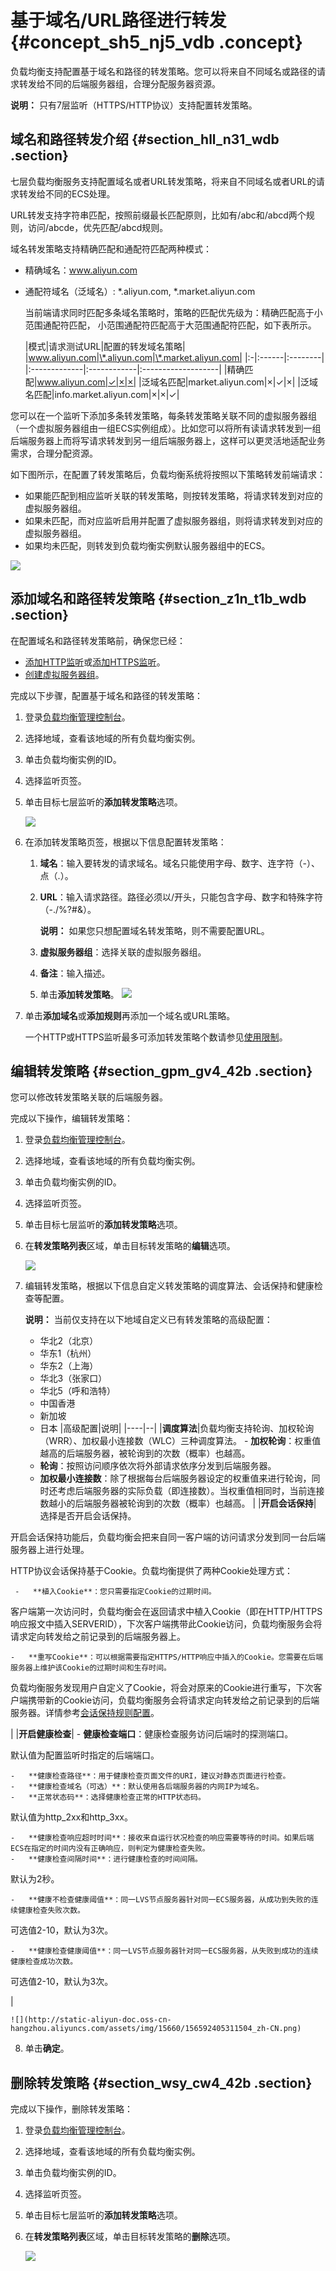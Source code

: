 # 基于域名/URL路径进行转发 {#concept_sh5_nj5_vdb .concept}

负载均衡支持配置基于域名和路径的转发策略。您可以将来自不同域名或路径的请求转发给不同的后端服务器组，合理分配服务器资源。

**说明：** 只有7层监听（HTTPS/HTTP协议）支持配置转发策略。

## 域名和路径转发介绍 {#section_hll_n31_wdb .section}

七层负载均衡服务支持配置域名或者URL转发策略，将来自不同域名或者URL的请求转发给不同的ECS处理。

URL转发支持字符串匹配，按照前缀最长匹配原则，比如有/abc和/abcd两个规则，访问/abcde，优先匹配/abcd规则。

域名转发策略支持精确匹配和通配符匹配两种模式：

-   精确域名：www.aliyun.com
-   通配符域名（泛域名）: \*.aliyun.com, \*.market.aliyun.com

    当前端请求同时匹配多条域名策略时，策略的匹配优先级为：精确匹配高于小范围通配符匹配， 小范围通配符匹配高于大范围通配符匹配，如下表所示。

    |模式|请求测试URL|配置的转发域名策略|
|www.aliyun.com|\*.aliyun.com|\*.market.aliyun.com|
    |:-|:------|:--------|
    |:-------------|:------------|:-------------------|
    |精确匹配|www.aliyun.com|✓|×|×|
    |泛域名匹配|market.aliyun.com|×|✓|×|
    |泛域名匹配|info.market.aliyun.com|×|×|✓|


您可以在一个监听下添加多条转发策略，每条转发策略关联不同的虚拟服务器组（一个虚拟服务器组由一组ECS实例组成）。比如您可以将所有读请求转发到一组后端服务器上而将写请求转发到另一组后端服务器上，这样可以更灵活地适配业务需求，合理分配资源。

如下图所示，在配置了转发策略后，负载均衡系统将按照以下策略转发前端请求：

-   如果能匹配到相应监听关联的转发策略，则按转发策略，将请求转发到对应的虚拟服务器组。
-   如果未匹配，而对应监听启用并配置了虚拟服务器组，则将请求转发到对应的虚拟服务器组。
-   如果均未匹配，则转发到负载均衡实例默认服务器组中的ECS。

![](http://static-aliyun-doc.oss-cn-hangzhou.aliyuncs.com/assets/img/4135/15659240532798_zh-CN.png)

## 添加域名和路径转发策略 {#section_z1n_t1b_wdb .section}

在配置域名和路径转发策略前，确保您已经：

-   [添加HTTP监听](../intl.zh-CN/监听/添加HTTP监听.md#)或[添加HTTPS监听](../intl.zh-CN/监听/添加HTTPS监听.md#)。
-   [创建虚拟服务器组](intl.zh-CN/历史文档/用户指南（旧版控制台）/后端服务器/创建虚拟服务器组.md#)。

完成以下步骤，配置基于域名和路径的转发策略：

1.  登录[负载均衡管理控制台](https://slb.console.aliyun.com/slb)。
2.  选择地域，查看该地域的所有负载均衡实例。
3.  单击负载均衡实例的ID。
4.  选择监听页签。
5.  单击目标七层监听的**添加转发策略**选项。

    ![](http://static-aliyun-doc.oss-cn-hangzhou.aliyuncs.com/assets/img/15660/15659240537453_zh-CN.png)

6.  在添加转发策略页签，根据以下信息配置转发策略：

    1.  **域名**：输入要转发的请求域名。域名只能使用字母、数字、连字符（-）、点（.）。
    2.  **URL**：输入请求路径。路径必须以/开头，只能包含字母、数字和特殊字符（-./%?\#&）。

        **说明：** 如果您只想配置域名转发策略，则不需要配置URL。

    3.  **虚拟服务器组**：选择关联的虚拟服务器组。
    4.  **备注**：输入描述。
    5.  单击**添加转发策略**。
    ![](http://static-aliyun-doc.oss-cn-hangzhou.aliyuncs.com/assets/img/15660/156592405349834_zh-CN.png)

7.  单击**添加域名**或**添加规则**再添加一个域名或URL策略。

    一个HTTP或HTTPS监听最多可添加转发策略个数请参见[使用限制](../intl.zh-CN/产品限制/使用限制.md#)。


## 编辑转发策略 {#section_gpm_gv4_42b .section}

您可以修改转发策略关联的后端服务器。

完成以下操作，编辑转发策略：

1.  登录[负载均衡管理控制台](https://slb.console.aliyun.com/slb)。
2.  选择地域，查看该地域的所有负载均衡实例。
3.  单击负载均衡实例的ID。
4.  选择监听页签。
5.  单击目标七层监听的**添加转发策略**选项。
6.  在**转发策略列表**区域，单击目标转发策略的**编辑**选项。

    ![](http://static-aliyun-doc.oss-cn-hangzhou.aliyuncs.com/assets/img/15660/156592405349835_zh-CN.png)

7.  编辑转发策略，根据以下信息自定义转发策略的调度算法、会话保持和健康检查等配置。

    **说明：** 当前仅支持在以下地域自定义已有转发策略的高级配置：

    -   华北2（北京）
    -   华东1（杭州）
    -   华东2（上海）
    -   华北3（张家口）
    -   华北5（呼和浩特）
    -   中国香港
    -   新加坡
    -   日本
    |高级配置|说明|
    |----|--|
    |**调度算法**|负载均衡支持轮询、加权轮询（WRR）、加权最小连接数（WLC）三种调度算法。     -   **加权轮询**：权重值越高的后端服务器，被轮询到的次数（概率）也越高。
    -   **轮询**：按照访问顺序依次将外部请求依序分发到后端服务器。
    -   **加权最小连接数**：除了根据每台后端服务器设定的权重值来进行轮询，同时还考虑后端服务器的实际负载（即连接数）。当权重值相同时，当前连接数越小的后端服务器被轮询到的次数（概率）也越高。
 |
    |**开启会话保持**| 选择是否开启会话保持。

 开启会话保持功能后，负载均衡会把来自同一客户端的访问请求分发到同一台后端服务器上进行处理。

 HTTP协议会话保持基于Cookie。负载均衡提供了两种Cookie处理方式：

     -   **植入Cookie**：您只需要指定Cookie的过期时间。

客户端第一次访问时，负载均衡会在返回请求中植入Cookie（即在HTTP/HTTPS响应报文中插入SERVERID），下次客户端携带此Cookie访问，负载均衡服务会将请求定向转发给之前记录到的后端服务器上。

    -   **重写Cookie**：可以根据需要指定HTTPS/HTTP响应中插入的Cookie。您需要在后端服务器上维护该Cookie的过期时间和生存时间。

负载均衡服务发现用户自定义了Cookie，将会对原来的Cookie进行重写，下次客户端携带新的Cookie访问，负载均衡服务会将请求定向转发给之前记录到的后端服务器。详情参考[会话保持规则配置](../intl.zh-CN/常见问题/最佳实践/配置服务器Cookie.md#)。

 |
    |**开启健康检查**|     -   **健康检查端口**：健康检查服务访问后端时的探测端口。

默认值为配置监听时指定的后端端口。

    -   **健康检查路径**：用于健康检查页面文件的URI，建议对静态页面进行检查。
    -   **健康检查域名（可选）**：默认使用各后端服务器的内网IP为域名。
    -   **正常状态码**：选择健康检查正常的HTTP状态码。

默认值为http\_2xx和http\_3xx。

    -   **健康检查响应超时时间**：接收来自运行状况检查的响应需要等待的时间。如果后端ECS在指定的时间内没有正确响应，则判定为健康检查失败。
    -   **健康检查间隔时间**：进行健康检查的时间间隔。

默认为2秒。

    -   **健康不检查健康阈值**：同一LVS节点服务器针对同一ECS服务器，从成功到失败的连续健康检查失败次数。

可选值2-10，默认为3次。

    -   **健康检查健康阈值**：同一LVS节点服务器针对同一ECS服务器，从失败到成功的连续健康检查成功次数。

可选值2-10，默认为3次。

 |

    ![](http://static-aliyun-doc.oss-cn-hangzhou.aliyuncs.com/assets/img/15660/156592405311504_zh-CN.png)

8.  单击**确定**。

## 删除转发策略 {#section_wsy_cw4_42b .section}

完成以下操作，删除转发策略：

1.  登录[负载均衡管理控制台](https://slb.console.aliyun.com/slb)。
2.  选择地域，查看该地域的所有负载均衡实例。
3.  单击负载均衡实例的ID。
4.  选择监听页签。
5.  单击目标七层监听的**添加转发策略**选项。
6.  在**转发策略列表**区域，单击目标转发策略的**删除**选项。

    ![](http://static-aliyun-doc.oss-cn-hangzhou.aliyuncs.com/assets/img/15660/15659240547465_zh-CN.png)


